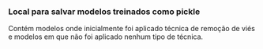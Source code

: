 ### Local para salvar modelos treinados como pickle

Contém modelos onde inicialmente foi aplicado técnica de remoção de viés e modelos em que não foi aplicado nenhum tipo de técnica.